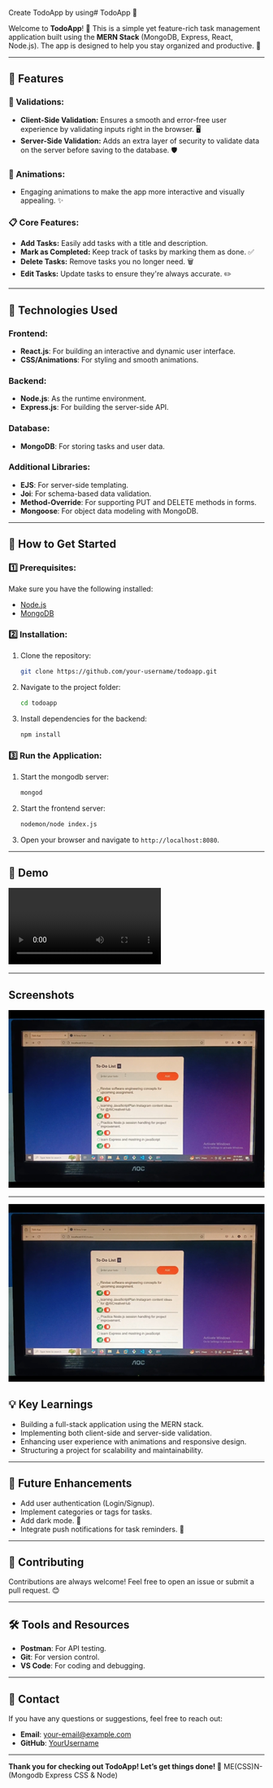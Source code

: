 Create TodoApp by using# TodoApp 📝

Welcome to **TodoApp**! 🚀 This is a simple yet feature-rich task management application built using the **MERN Stack** (MongoDB, Express, React, Node.js). The app is designed to help you stay organized and productive. 🎉

---

## 🌟 Features

### 🔐 Validations:
- **Client-Side Validation:** Ensures a smooth and error-free user experience by validating inputs right in the browser. 🖥️
- **Server-Side Validation:** Adds an extra layer of security to validate data on the server before saving to the database. 🛡️

### 🎨 Animations:
- Engaging animations to make the app more interactive and visually appealing. ✨

### 📋 Core Features:
- **Add Tasks:** Easily add tasks with a title and description.
- **Mark as Completed:** Keep track of tasks by marking them as done. ✅
- **Delete Tasks:** Remove tasks you no longer need. 🗑️
- **Edit Tasks:** Update tasks to ensure they're always accurate. ✏️

---

## 🚀 Technologies Used

### Frontend:
- **React.js**: For building an interactive and dynamic user interface.
- **CSS/Animations**: For styling and smooth animations.

### Backend:
- **Node.js**: As the runtime environment.
- **Express.js**: For building the server-side API.

### Database:
- **MongoDB**: For storing tasks and user data.

### Additional Libraries:
- **EJS**: For server-side templating.
- **Joi**: For schema-based data validation.
- **Method-Override**: For supporting PUT and DELETE methods in forms.
- **Mongoose**: For object data modeling with MongoDB.

---

## 🎯 How to Get Started

### 1️⃣ Prerequisites:
Make sure you have the following installed:
- [Node.js](https://nodejs.org/)
- [MongoDB](https://www.mongodb.com/)

### 2️⃣ Installation:
1. Clone the repository:
   ```bash
   git clone https://github.com/your-username/todoapp.git
   ```
2. Navigate to the project folder:
   ```bash
   cd todoapp
   ```

3. Install dependencies for the backend:
   ```bash
   npm install
   ```
   
### 3️⃣ Run the Application:
1. Start the mongodb server:
   ```bash
   mongod
   ```

2. Start the frontend server:
   ```bash
   nodemon/node index.js
   ```

3. Open your browser and navigate to `http://localhost:8080`.
---

## 🎥 Demo

![Demo Animation](video_20250322_165933.mp4)

---

## Screenshots

![Demo Pictures](IMG_20250323_042135.jpg)

---

![Demo Pictures](IMG_20250323_042135.jpg)


## 💡 Key Learnings
- Building a full-stack application using the MERN stack.
- Implementing both client-side and server-side validation.
- Enhancing user experience with animations and responsive design.
- Structuring a project for scalability and maintainability.

---

## 📌 Future Enhancements
- Add user authentication (Login/Signup).
- Implement categories or tags for tasks.
- Add dark mode. 🌙
- Integrate push notifications for task reminders. 🔔

---

## 🤝 Contributing

Contributions are always welcome! Feel free to open an issue or submit a pull request. 😊

---

## 🛠️ Tools and Resources
- **Postman**: For API testing.
- **Git**: For version control.
- **VS Code**: For coding and debugging.

---

## 📧 Contact
If you have any questions or suggestions, feel free to reach out:
- **Email**: your-email@example.com
- **GitHub**: [YourUsername](https://github.com/your-username)

---

**Thank you for checking out TodoApp! Let’s get things done! 🚀**
 ME(CSS)N-(Mongodb Express CSS & Node)  
